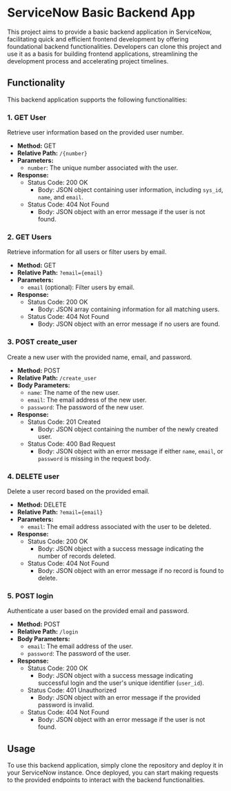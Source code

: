 # ServiceNow Basic Backend App

This project aims to provide a basic backend application in ServiceNow, facilitating quick and efficient frontend development by offering foundational backend functionalities. Developers can clone this project and use it as a basis for building frontend applications, streamlining the development process and accelerating project timelines.

## Functionality

This backend application supports the following functionalities:

### 1. GET User

Retrieve user information based on the provided user number.

- **Method:** GET
- **Relative Path:** `/{number}`
- **Parameters:**
  - `number`: The unique number associated with the user.
- **Response:**
  - Status Code: 200 OK
    - Body: JSON object containing user information, including `sys_id`, `name`, and `email`.
  - Status Code: 404 Not Found
    - Body: JSON object with an error message if the user is not found.

### 2. GET Users

Retrieve information for all users or filter users by email.

- **Method:** GET
- **Relative Path:** `?email={email}`
- **Parameters:**
  - `email` (optional): Filter users by email.
- **Response:**
  - Status Code: 200 OK
    - Body: JSON array containing information for all matching users.
  - Status Code: 404 Not Found
    - Body: JSON object with an error message if no users are found.

### 3. POST create_user

Create a new user with the provided name, email, and password.

- **Method:** POST
- **Relative Path:** `/create_user`
- **Body Parameters:**
  - `name`: The name of the new user.
  - `email`: The email address of the new user.
  - `password`: The password of the new user.
- **Response:**
  - Status Code: 201 Created
    - Body: JSON object containing the number of the newly created user.
  - Status Code: 400 Bad Request
    - Body: JSON object with an error message if either `name`, `email`, or `password` is missing in the request body.

### 4. DELETE user

Delete a user record based on the provided email.

- **Method:** DELETE
- **Relative Path:** `?email={email}`
- **Parameters:**
  - `email`: The email address associated with the user to be deleted.
- **Response:**
  - Status Code: 200 OK
    - Body: JSON object with a success message indicating the number of records deleted.
  - Status Code: 404 Not Found
    - Body: JSON object with an error message if no record is found to delete.

### 5. POST login

Authenticate a user based on the provided email and password.

- **Method:** POST
- **Relative Path:** `/login`
- **Body Parameters:**
  - `email`: The email address of the user.
  - `password`: The password of the user.
- **Response:**
  - Status Code: 200 OK
    - Body: JSON object with a success message indicating successful login and the user's unique identifier (`user_id`).
  - Status Code: 401 Unauthorized
    - Body: JSON object with an error message if the provided password is invalid.
  - Status Code: 404 Not Found
    - Body: JSON object with an error message if the user is not found.

## Usage

To use this backend application, simply clone the repository and deploy it in your ServiceNow instance. Once deployed, you can start making requests to the provided endpoints to interact with the backend functionalities.

